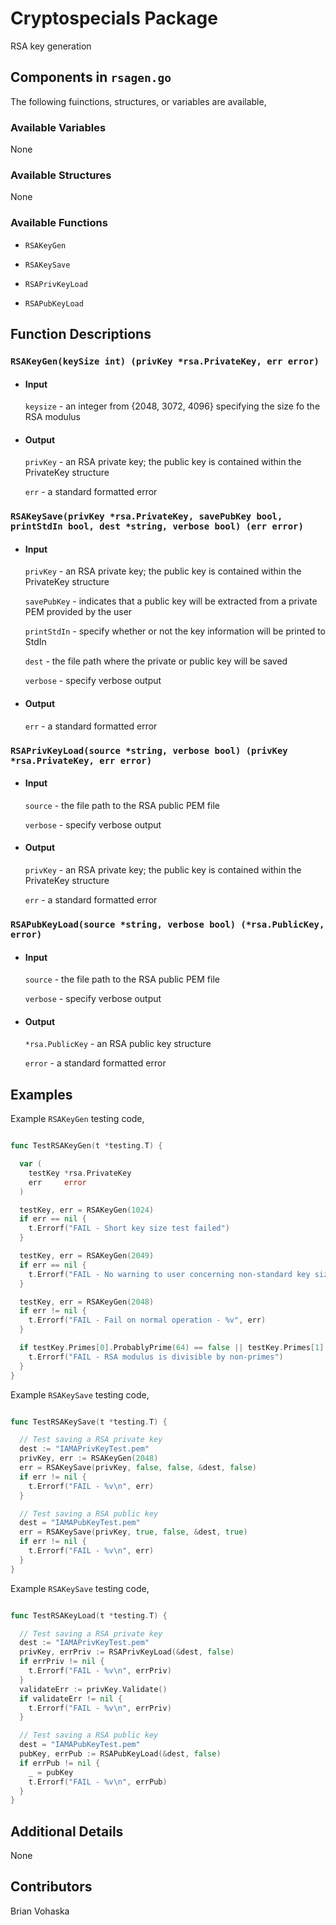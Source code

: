 # Cryptospecials Package

RSA key generation

## Components in `rsagen.go`

The following fuinctions, structures, or variables are available,

### Available Variables

None

### Available Structures

None

### Available Functions

* `RSAKeyGen`

* `RSAKeySave`

* `RSAPrivKeyLoad`

* `RSAPubKeyLoad`

## Function Descriptions

### `RSAKeyGen(keySize int) (privKey *rsa.PrivateKey, err error)`

* #### Input

  `keysize` - an integer from {2048, 3072, 4096} specifying the size fo the RSA modulus

* #### Output

  `privKey` - an RSA private key; the public key is contained within the PrivateKey structure

  `err` - a standard formatted error

### `RSAKeySave(privKey *rsa.PrivateKey, savePubKey bool, printStdIn bool, dest *string, verbose bool) (err error)`

* #### Input

  `privKey` - an RSA private key; the public key is contained within the PrivateKey structure

  `savePubKey` - indicates that a public key will be extracted from a private PEM provided by the user

  `printStdIn` - specify whether or not the key information will be printed to StdIn

  `dest` - the file path where the private or public key will be saved

  `verbose` - specify verbose output

* #### Output

  `err` - a standard formatted error

### `RSAPrivKeyLoad(source *string, verbose bool) (privKey *rsa.PrivateKey, err error)`

* #### Input

  `source` - the file path to the RSA public PEM file

  `verbose` - specify verbose output

* #### Output

  `privKey` - an RSA private key; the public key is contained within the PrivateKey structure

  `err` - a standard formatted error

### `RSAPubKeyLoad(source *string, verbose bool) (*rsa.PublicKey, error)`

* #### Input

  `source` - the file path to the RSA public PEM file

  `verbose` - specify verbose output

* #### Output

  `*rsa.PublicKey` - an RSA public key structure

  `error` - a standard formatted error

## Examples

Example `RSAKeyGen` testing code,

```go

func TestRSAKeyGen(t *testing.T) {

  var (
    testKey *rsa.PrivateKey
    err     error
  )

  testKey, err = RSAKeyGen(1024)
  if err == nil {
    t.Errorf("FAIL - Short key size test failed")
  }

  testKey, err = RSAKeyGen(2049)
  if err == nil {
    t.Errorf("FAIL - No warning to user concerning non-standard key sizes")
  }

  testKey, err = RSAKeyGen(2048)
  if err != nil {
    t.Errorf("FAIL - Fail on normal operation - %v", err)
  }

  if testKey.Primes[0].ProbablyPrime(64) == false || testKey.Primes[1].ProbablyPrime(64) == false {
    t.Errorf("FAIL - RSA modulus is divisible by non-primes")
  }
}

```

Example `RSAKeySave` testing code,

```go

func TestRSAKeySave(t *testing.T) {

  // Test saving a RSA private key
  dest := "IAMAPrivKeyTest.pem"
  privKey, err := RSAKeyGen(2048)
  err = RSAKeySave(privKey, false, false, &dest, false)
  if err != nil {
    t.Errorf("FAIL - %v\n", err)
  }

  // Test saving a RSA public key
  dest = "IAMAPubKeyTest.pem"
  err = RSAKeySave(privKey, true, false, &dest, true)
  if err != nil {
    t.Errorf("FAIL - %v\n", err)
  }
}

```

Example `RSAKeySave` testing code,

```go

func TestRSAKeyLoad(t *testing.T) {

  // Test saving a RSA private key
  dest := "IAMAPrivKeyTest.pem"
  privKey, errPriv := RSAPrivKeyLoad(&dest, false)
  if errPriv != nil {
    t.Errorf("FAIL - %v\n", errPriv)
  }
  validateErr := privKey.Validate()
  if validateErr != nil {
    t.Errorf("FAIL - %v\n", errPriv)
  }

  // Test saving a RSA public key
  dest = "IAMAPubKeyTest.pem"
  pubKey, errPub := RSAPubKeyLoad(&dest, false)
  if errPub != nil {
    _ = pubKey
    t.Errorf("FAIL - %v\n", errPub)
  }
}

```

## Additional Details

None

## Contributors

Brian Vohaska